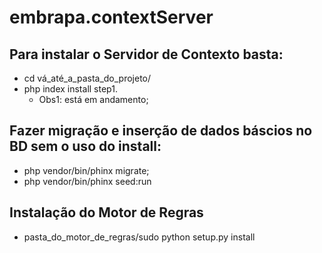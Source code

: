 # embrapa.contextServer

Para instalar o Servidor de Contexto basta:
------------------
* cd vá_até_a_pasta_do_projeto/
* php index install step1.
  * Obs1: está em andamento;

Fazer migração e inserção de dados báscios no BD sem o uso do install:
------------------
* php vendor/bin/phinx migrate;
* php vendor/bin/phinx seed:run

Instalação do Motor de Regras
------------------
* pasta_do_motor_de_regras/sudo python setup.py install

